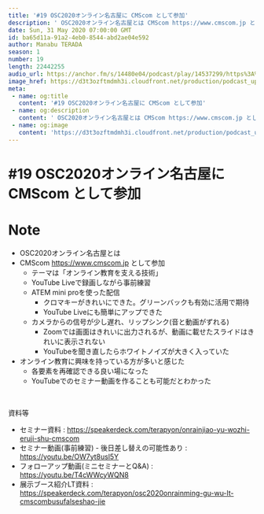 ```yaml
---
title: '#19 OSC2020オンライン名古屋に CMScom として参加'
description: ' OSC2020オンライン名古屋とは CMScom https://www.cmscom.jp として参加   テーマは「オンライン教育を支える技術」 YouTube Liveで録画しながら事前練習 '
date: Sun, 31 May 2020 07:00:00 GMT
id: ba65d11a-91a2-4eb0-8544-abd2ae04e592
author: Manabu TERADA
season: 1
number: 19
length: 22442255
audio_url: https://anchor.fm/s/14480e04/podcast/play/14537299/https%3A%2F%2Fd3ctxlq1ktw2nl.cloudfront.net%2Fproduction%2F2020-4-31%2F78248262-48000-1-9f730430d939c.mp3
image_href: https://d3t3ozftmdmh3i.cloudfront.net/production/podcast_uploaded/3302665/3302665-1582446732992-f3e5401da36c1.jpg
meta:
 - name: og:title
   content: '#19 OSC2020オンライン名古屋に CMScom として参加'
 - name: og:description
   content: ' OSC2020オンライン名古屋とは CMScom https://www.cmscom.jp として参加   テーマは「オンライン教育を支える技術」 YouTube Liveで録画しながら事前練習 '
 - name: og:image
   content: 'https://d3t3ozftmdmh3i.cloudfront.net/production/podcast_uploaded/3302665/3302665-1582446732992-f3e5401da36c1.jpg'
---
```

# #19 OSC2020オンライン名古屋に CMScom として参加

<DisplayDate :dateStr="'Sun, 31 May 2020 07:00:00 GMT'" />
<DisplaySeason :season="1" :topic="19" />


# Note

<ul>
 <li>OSC2020オンライン名古屋とは</li>
 <li>CMScom <a href="https://www.cmscom.jp">https://www.cmscom.jp</a> として参加
 <ul>
   <li>テーマは「オンライン教育を支える技術」</li>
      <li>YouTube Liveで録画しながら事前練習</li>
      <li>ATEM mini proを使った配信
        <ul>
          <li>クロマキーがきれいにできた。グリーンバックも有効に活用で期待</li>
          <li>YouTube Liveにも簡単にアップできた</li>
        </ul>
      </li>
      <li>カメラからの信号が少し遅れ、リップシンク(音と動画がずれる)
        <ul>
          <li>Zoomでは画面はきれいに出力されるが、動画に載せたスライドはきれいに表示されない</li>
          <li>YouTubeを聞き直したらホワイトノイズが大きく入っていた</li>
        </ul>
      </li>
    </ul>
  </li>
  <li>オンライン教育に興味を持っている方が多いと感じた
    <ul>
      <li>各要素を再確認できる良い場になった</li>
      <li>YouTubeでのセミナー動画を作ることも可能だとわかった</li>
    </ul>
  </li>
</ul>
<p><br></p>
<p>資料等</p>
<ul>
  <li>セミナー資料 : <a href="https://speakerdeck.com/terapyon/onrainjiao-yu-wozhi-eruji-shu-cmscom" rel="noreferrer nofollow noopener" target="_blank">https://speakerdeck.com/terapyon/onrainjiao-yu-wozhi-eruji-shu-cmscom</a></li>
  <li>セミナー動画(事前練習) - 後日差し替えの可能性あり : <a href="https://youtu.be/OW7yt8usl5Y" rel="noreferrer nofollow noopener" target="_blank">https://youtu.be/OW7yt8usl5Y</a></li>
  <li>フォローアップ動画(ミニセミナーとQ&amp;A) : <a href="https://youtu.be/T4cWWcyWQN8" rel="noreferrer nofollow noopener" target="_blank">https://youtu.be/T4cWWcyWQN8</a></li>
  <li>展示ブース紹介LT資料 : <a href="https://speakerdeck.com/terapyon/osc2020onrainming-gu-wu-lt-cmscombusufalseshao-jie" rel="noreferrer nofollow noopener" target="_blank">https://speakerdeck.com/terapyon/osc2020onrainming-gu-wu-lt-cmscombusufalseshao-jie</a></li>
</ul>
<p><br></p>



<Player title="#19 OSC2020オンライン名古屋に CMScom として参加" 
  audio_url="https://anchor.fm/s/14480e04/podcast/play/14537299/https%3A%2F%2Fd3ctxlq1ktw2nl.cloudfront.net%2Fproduction%2F2020-4-31%2F78248262-48000-1-9f730430d939c.mp3" 
  image_href="https://d3t3ozftmdmh3i.cloudfront.net/production/podcast_uploaded/3302665/3302665-1582446732992-f3e5401da36c1.jpg" 
/>

